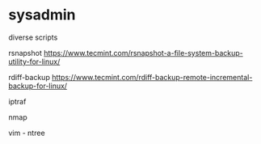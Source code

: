 # sysadmin
diverse scripts 

rsnapshot 
https://www.tecmint.com/rsnapshot-a-file-system-backup-utility-for-linux/

rdiff-backup
https://www.tecmint.com/rdiff-backup-remote-incremental-backup-for-linux/

iptraf

nmap

vim
    - ntree
